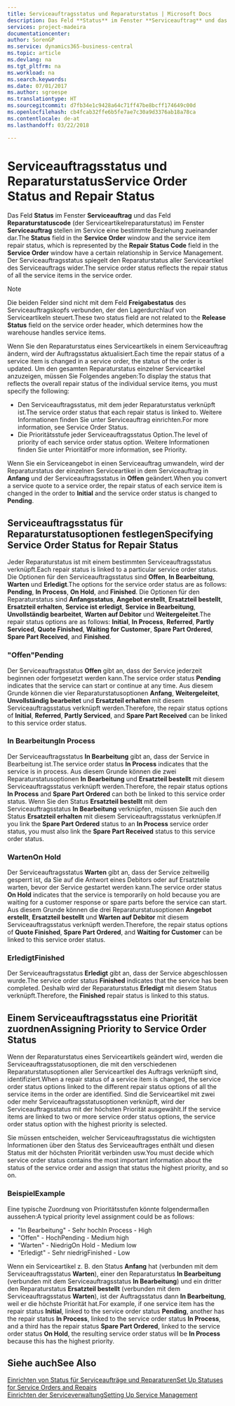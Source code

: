 ```yaml
---
title: Serviceauftragsstatus und Reparaturstatus | Microsoft Docs
description: Das Feld **Status** im Fenster **Serviceauftrag** und das Feld **Reparaturstatuscode** (der Serviceartikelreparaturstatus) im Fenster **Serviceauftrag** stellen im Service eine bestimmte Beziehung zueinander dar. Der Serviceauftragsstatus spiegelt den Reparaturstatus aller Serviceartikel des Serviceauftrags wider.
services: project-madeira
documentationcenter: 
author: SorenGP
ms.service: dynamics365-business-central
ms.topic: article
ms.devlang: na
ms.tgt_pltfrm: na
ms.workload: na
ms.search.keywords: 
ms.date: 07/01/2017
ms.author: sgroespe
ms.translationtype: HT
ms.sourcegitcommit: d7fb34e1c9428a64c71ff47be8bcff174649c00d
ms.openlocfilehash: cb4fcab32ffe6b5fe7ae7c30a9d3376ab18a78ca
ms.contentlocale: de-at
ms.lasthandoff: 03/22/2018

---
```

# <a name="service-order-status-and-repair-status"></a><span data-ttu-id="f81a0-104">Serviceauftragsstatus und Reparaturstatus</span><span class="sxs-lookup"><span data-stu-id="f81a0-104">Service Order Status and Repair Status</span></span>
<span data-ttu-id="f81a0-105">Das Feld **Status** im Fenster **Serviceauftrag** und das Feld **Reparaturstatuscode** (der Serviceartikelreparaturstatus) im Fenster **Serviceauftrag** stellen im Service eine bestimmte Beziehung zueinander dar.</span><span class="sxs-lookup"><span data-stu-id="f81a0-105">The **Status** field in the **Service Order** window and the service item repair status, which is represented by the **Repair Status Code** field in the **Service Order** window have a certain relationship in Service Management.</span></span> <span data-ttu-id="f81a0-106">Der Serviceauftragsstatus spiegelt den Reparaturstatus aller Serviceartikel des Serviceauftrags wider.</span><span class="sxs-lookup"><span data-stu-id="f81a0-106">The service order status reflects the repair status of all the service items in the service order.</span></span>  
  
> [!NOTE]  
>  <span data-ttu-id="f81a0-107">Die beiden Felder sind nicht mit dem Feld **Freigabestatus** des Serviceauftragskopfs verbunden, der den Lagerdurchlauf von Serviceartikeln steuert.</span><span class="sxs-lookup"><span data-stu-id="f81a0-107">These two status field are not related to the **Release Status** field on the service order header, which determines how the warehouse handles service items.</span></span>  
  
 <span data-ttu-id="f81a0-108">Wenn Sie den Reparaturstatus eines Serviceartikels in einem Serviceauftrag ändern, wird der Auftragsstatus aktualisiert.</span><span class="sxs-lookup"><span data-stu-id="f81a0-108">Each time the repair status of a service item is changed in a service order, the status of the order is updated.</span></span> <span data-ttu-id="f81a0-109">Um den gesamten Reparaturstatus einzelner Serviceartikel anzuzeigen, müssen Sie Folgendes angeben:</span><span class="sxs-lookup"><span data-stu-id="f81a0-109">To display the status that reflects the overall repair status of the individual service items, you must specify the following:</span></span>  
  
* <span data-ttu-id="f81a0-110">Den Serviceauftragsstatus, mit dem jeder Reparaturstatus verknüpft ist.</span><span class="sxs-lookup"><span data-stu-id="f81a0-110">The service order status that each repair status is linked to.</span></span> <span data-ttu-id="f81a0-111">Weitere Informationen finden Sie unter Serviceauftrag einrichten.</span><span class="sxs-lookup"><span data-stu-id="f81a0-111">For more information, see Service Order Status.</span></span>  
* <span data-ttu-id="f81a0-112">Die Prioritätsstufe jeder Serviceauftragsstatus Option.</span><span class="sxs-lookup"><span data-stu-id="f81a0-112">The level of priority of each service order status option.</span></span> <span data-ttu-id="f81a0-113">Weitere Informationen finden Sie unter Priorität</span><span class="sxs-lookup"><span data-stu-id="f81a0-113">For more information, see Priority.</span></span>  
  
 <span data-ttu-id="f81a0-114">Wenn Sie ein Serviceangebot in einen Serviceauftrag umwandeln, wird der Reparaturstatus der einzelnen Serviceartikel in dem Serviceauftrag in **Anfang** und der Serviceauftragsstatus in **Offen** geändert.</span><span class="sxs-lookup"><span data-stu-id="f81a0-114">When you convert a service quote to a service order, the repair status of each service item is changed in the order to **Initial** and the service order status is changed to **Pending**.</span></span>  
  
## <a name="specifying-service-order-status-for-repair-status"></a><span data-ttu-id="f81a0-115">Serviceauftragsstatus für Reparaturstatusoptionen festlegen</span><span class="sxs-lookup"><span data-stu-id="f81a0-115">Specifying Service Order Status for Repair Status</span></span>  
<span data-ttu-id="f81a0-116">Jeder Reparaturstatus ist mit einem bestimmten Serviceauftragsstatus verknüpft.</span><span class="sxs-lookup"><span data-stu-id="f81a0-116">Each repair status is linked to a particular service order status.</span></span> <span data-ttu-id="f81a0-117">Die Optionen für den Serviceauftragsstatus sind **Offen**, **In Bearbeitung**, **Warten** und **Erledigt**.</span><span class="sxs-lookup"><span data-stu-id="f81a0-117">The options for the service order status are as follows: **Pending**, **In Process**, **On Hold**, and **Finished**.</span></span> <span data-ttu-id="f81a0-118">Die Optionen für den Reparaturstatus sind **Anfangsstatus**, **Angebot erstellt**, **Ersatzteil bestellt**, **Ersatzteil erhalten**, **Service ist erledigt**, **Service in Bearbeitung**, **Unvollständig bearbeitet**, **Warten auf Debitor** und **Weitergeleitet**.</span><span class="sxs-lookup"><span data-stu-id="f81a0-118">The repair status options are as follows: **Initial**, **In Process**, **Referred**, **Partly Serviced**, **Quote Finished**, **Waiting for Customer**, **Spare Part Ordered**, **Spare Part Received**, and **Finished**.</span></span>  
  
### <a name="pending"></a><span data-ttu-id="f81a0-119">"Offen"</span><span class="sxs-lookup"><span data-stu-id="f81a0-119">Pending</span></span>  
<span data-ttu-id="f81a0-120">Der Serviceauftragsstatus **Offen** gibt an, dass der Service jederzeit beginnen oder fortgesetzt werden kann.</span><span class="sxs-lookup"><span data-stu-id="f81a0-120">The service order status **Pending** indicates that the service can start or continue at any time.</span></span> <span data-ttu-id="f81a0-121">Aus diesem Grunde können die vier Reparaturstatusoptionen **Anfang**, **Weitergeleitet**, **Unvollständig bearbeitet** und **Ersatzteil erhalten** mit diesem Serviceauftragsstatus verknüpft werden.</span><span class="sxs-lookup"><span data-stu-id="f81a0-121">Therefore, the repair status options of **Initial**, **Referred**, **Partly Serviced**, and **Spare Part Received** can be linked to this service order status.</span></span>  
  
### <a name="in-process"></a><span data-ttu-id="f81a0-122">In Bearbeitung</span><span class="sxs-lookup"><span data-stu-id="f81a0-122">In Process</span></span>  
<span data-ttu-id="f81a0-123">Der Serviceauftragsstatus **In Bearbeitung** gibt an, dass der Service in Bearbeitung ist.</span><span class="sxs-lookup"><span data-stu-id="f81a0-123">The service order status **In Process** indicates that the service is in process.</span></span> <span data-ttu-id="f81a0-124">Aus diesem Grunde können die zwei Reparaturstatusoptionen **In Bearbeitung** und **Ersatzteil bestellt** mit diesem Serviceauftragsstatus verknüpft werden.</span><span class="sxs-lookup"><span data-stu-id="f81a0-124">Therefore, the repair status options **In Process** and **Spare Part Ordered** can both be linked to this service order status.</span></span> <span data-ttu-id="f81a0-125">Wenn Sie den Status **Ersatzteil bestellt** mit dem Serviceauftragsstatus **In Bearbeitung** verknüpfen, müssen Sie auch den Status **Ersatzteil erhalten** mit diesem Serviceauftragsstatus verknüpfen.</span><span class="sxs-lookup"><span data-stu-id="f81a0-125">If you link the **Spare Part Ordered** status to an **In Process** service order status, you must also link the **Spare Part Received** status to this service order status.</span></span>  
  
### <a name="on-hold"></a><span data-ttu-id="f81a0-126">Warten</span><span class="sxs-lookup"><span data-stu-id="f81a0-126">On Hold</span></span>  
<span data-ttu-id="f81a0-127">Der Serviceauftragsstatus **Warten** gibt an, dass der Service zeitweilig gesperrt ist, da Sie auf die Antwort eines Debitors oder auf Ersatzteile warten, bevor der Service gestartet werden kann.</span><span class="sxs-lookup"><span data-stu-id="f81a0-127">The service order status **On Hold** indicates that the service is temporarily on hold because you are waiting for a customer response or spare parts before the service can start.</span></span> <span data-ttu-id="f81a0-128">Aus diesem Grunde können die drei Reparaturstatusoptionen **Angebot erstellt**, **Ersatzteil bestellt** und **Warten auf Debitor** mit diesem Serviceauftragsstatus verknüpft werden.</span><span class="sxs-lookup"><span data-stu-id="f81a0-128">Therefore, the repair status options of **Quote Finished**, **Spare Part Ordered**, and **Waiting for Customer** can be linked to this service order status.</span></span>  
  
### <a name="finished"></a><span data-ttu-id="f81a0-129">Erledigt</span><span class="sxs-lookup"><span data-stu-id="f81a0-129">Finished</span></span>  
<span data-ttu-id="f81a0-130">Der Serviceauftragsstatus **Erledigt** gibt an, dass der Service abgeschlossen wurde.</span><span class="sxs-lookup"><span data-stu-id="f81a0-130">The service order status **Finished** indicates that the service has been completed.</span></span> <span data-ttu-id="f81a0-131">Deshalb wird der Reparaturstatus **Erledigt** mit diesem Status verknüpft.</span><span class="sxs-lookup"><span data-stu-id="f81a0-131">Therefore, the **Finished** repair status is linked to this status.</span></span>  
  
## <a name="assigning-priority-to-service-order-status"></a><span data-ttu-id="f81a0-132">Einem Serviceauftragsstatus eine Priorität zuordnen</span><span class="sxs-lookup"><span data-stu-id="f81a0-132">Assigning Priority to Service Order Status</span></span>  
<span data-ttu-id="f81a0-133">Wenn der Reparaturstatus eines Serviceartikels geändert wird, werden die Serviceauftragsstatusoptionen, die mit den verschiedenen Reparaturstatusoptionen aller Serviceartikel des Auftrags verknüpft sind, identifiziert.</span><span class="sxs-lookup"><span data-stu-id="f81a0-133">When a repair status of a service item is changed, the service order status options linked to the different repair status options of all the service items in the order are identified.</span></span> <span data-ttu-id="f81a0-134">Sind die Serviceartikel mit zwei oder mehr Serviceauftragsstatusoptionen verknüpft, wird der Serviceauftragsstatus mit der höchsten Priorität ausgewählt.</span><span class="sxs-lookup"><span data-stu-id="f81a0-134">If the service items are linked to two or more service order status options, the service order status option with the highest priority is selected.</span></span>  
  
<span data-ttu-id="f81a0-135">Sie müssen entscheiden, welcher Serviceauftragsstatus die wichtigsten Informationen über den Status des Serviceauftrages enthält und diesen Status mit der höchsten Priorität verbinden usw.</span><span class="sxs-lookup"><span data-stu-id="f81a0-135">You must decide which service order status contains the most important information about the status of the service order and assign that status the highest priority, and so on.</span></span>  
  
### <a name="example"></a><span data-ttu-id="f81a0-136">Beispiel</span><span class="sxs-lookup"><span data-stu-id="f81a0-136">Example</span></span>  
<span data-ttu-id="f81a0-137">Eine typische Zuordnung von Prioritätsstufen könnte folgendermaßen aussehen:</span><span class="sxs-lookup"><span data-stu-id="f81a0-137">A typical priority level assignment could be as follows:</span></span>  
  
* <span data-ttu-id="f81a0-138">"In Bearbeitung" - Sehr hoch</span><span class="sxs-lookup"><span data-stu-id="f81a0-138">In Process - High</span></span>  
* <span data-ttu-id="f81a0-139">"Offen" - Hoch</span><span class="sxs-lookup"><span data-stu-id="f81a0-139">Pending - Medium high</span></span>  
* <span data-ttu-id="f81a0-140">"Warten" - Niedrig</span><span class="sxs-lookup"><span data-stu-id="f81a0-140">On Hold - Medium low</span></span>  
* <span data-ttu-id="f81a0-141">"Erledigt" - Sehr niedrig</span><span class="sxs-lookup"><span data-stu-id="f81a0-141">Finished - Low</span></span>  
  
<span data-ttu-id="f81a0-142">Wenn ein Serviceartikel z. B. den Status **Anfang** hat (verbunden mit dem Serviceauftragsstatus **Warten**), einer den Reparaturstatus **In Bearbeitung** (verbunden mit dem Serviceauftragsstatus **In Bearbeitung**) und ein dritter den Reparaturstatus **Ersatzteil bestellt** (verbunden mit dem Serviceauftragsstatus **Warten**), ist der Auftragsstatus dann **In Bearbeitung**, weil er die höchste Priorität hat.</span><span class="sxs-lookup"><span data-stu-id="f81a0-142">For example, if one service item has the repair status **Initial**, linked to the service order status **Pending**, another has the repair status **In Process**, linked to the service order status **In Process**, and a third has the repair status **Spare Part Ordered**, linked to the service order status **On Hold**, the resulting service order status will be **In Process** because this has the highest priority.</span></span>  
  
## <a name="see-also"></a><span data-ttu-id="f81a0-143">Siehe auch</span><span class="sxs-lookup"><span data-stu-id="f81a0-143">See Also</span></span>  
[<span data-ttu-id="f81a0-144">Einrichten von Status für Serviceaufträge und Reparaturen</span><span class="sxs-lookup"><span data-stu-id="f81a0-144">Set Up Statuses for Service Orders and Repairs</span></span>](service-order-repair-status.md)  
[<span data-ttu-id="f81a0-145">Einrichten der Serviceverwaltung</span><span class="sxs-lookup"><span data-stu-id="f81a0-145">Setting Up Service Management</span></span>](service-setup-service.md)  

